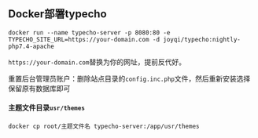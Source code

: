 ## Docker部署typecho



```
docker run --name typecho-server -p 8080:80 -e TYPECHO_SITE_URL=https://your-domain.com -d joyqi/typecho:nightly-php7.4-apache
```

`https://your-domain.com`替换为你的网址，提前反代好。

重置后台管理员账户：删除站点目录的`config.inc.php`文件，然后重新安装选择保留原有数据库即可

#### 主题文件目录`usr/themes`
```
docker cp root/主题文件名 typecho-server:/app/usr/themes
```

